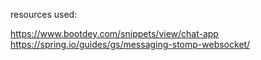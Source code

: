 resources used:


https://www.bootdey.com/snippets/view/chat-app
https://spring.io/guides/gs/messaging-stomp-websocket/
